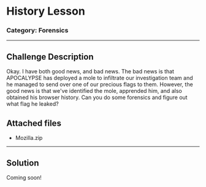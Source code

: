 # History Lesson
### Category: Forensics
---
## Challenge Description
Okay. I have both good news, and bad news. The bad news is that APOCALYPSE has deployed a mole to infiltrate our investigation team and he managed to send over one of our precious flags to them. However, the good news is that we've identified the mole, apprended him, and also obtained his browser history. Can you do some forensics and figure out what flag he leaked?
## Attached files
* Mozilla.zip
---
## Solution
Coming soon!